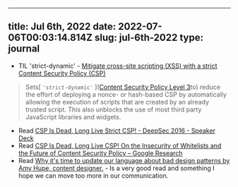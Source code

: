 
---
title: Jul 6th, 2022 
date: 2022-07-06T00:03:14.814Z
slug: jul-6th-2022
type: journal
---
* TIL 'strict-dynamic' - [Mitigate cross-site scripting (XSS) with a strict Content Security Policy (CSP)](https://web.dev/strict-csp/)
> Sets[ `'strict-dynamic'` ]([Content Security Policy Level 3](https://www.w3.org/TR/CSP3/#strict-dynamic-usage)to) reduce the effort of deploying a nonce- or hash-based CSP by automatically allowing the execution of scripts that are created by an already trusted script. This also unblocks the use of most third party JavaScript libraries and widgets.
* Read [CSP Is Dead,  Long Live Strict CSP! - DeepSec 2016 - Speaker Deck](https://speakerdeck.com/lweichselbaum/csp-is-dead-long-live-strict-csp-deepsec-2016?slide=15)
* Read [CSP Is Dead, Long Live CSP! On the Insecurity of Whitelists and the Future of Content Security Policy – Google Research](https://research.google/pubs/pub45542/)
* Read [Why it's time to update our language about bad design patterns by Amy Hupe, content designer.](https://amyhupe.co.uk/articles/changing-our-language-on-bad-patterns/) - Is a very good read and something I hope we can move too more in our communication.


